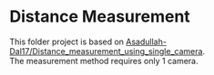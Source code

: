 # Distance Measurement

This folder project is based on [Asadullah-Dal17/Distance_measurement_using_single_camera](https://github.com/Asadullah-Dal17/Distance_measurement_using_single_camera). \
The measurement method requires only 1 camera.
